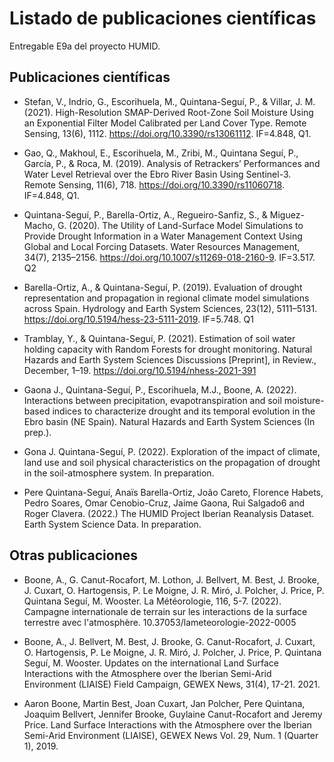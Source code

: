 # Listado de publicaciones científicas

Entregable E9a del proyecto HUMID.

## Publicaciones científicas

- Stefan, V., Indrio, G., Escorihuela, M., Quintana-Seguí, P., & Villar, J. M. (2021). High-Resolution SMAP-Derived Root-Zone Soil Moisture Using an Exponential Filter Model Calibrated per Land Cover Type. Remote Sensing, 13(6), 1112. https://doi.org/10.3390/rs13061112. IF=4.848, Q1.

- Gao, Q., Makhoul, E., Escorihuela, M., Zribi, M., Quintana Seguí, P., García, P., & Roca, M. (2019). Analysis of Retrackers’ Performances and Water Level Retrieval over the Ebro River Basin Using Sentinel-3. Remote Sensing, 11(6), 718. https://doi.org/10.3390/rs11060718. IF=4.848, Q1.

- Quintana-Seguí, P., Barella-Ortiz, A., Regueiro-Sanfiz, S., & Miguez-Macho, G. (2020). The Utility of Land-Surface Model Simulations to Provide Drought Information in a Water Management Context Using Global and Local Forcing Datasets. Water Resources Management, 34(7), 2135–2156. https://doi.org/10.1007/s11269-018-2160-9. IF=3.517. Q2

- Barella-Ortiz, A., & Quintana-Seguí, P. (2019). Evaluation of drought representation and propagation in regional climate model simulations across Spain. Hydrology and Earth System Sciences, 23(12), 5111–5131. https://doi.org/10.5194/hess-23-5111-2019. IF=5.748. Q1

- Tramblay, Y., & Quintana-Seguí, P. (2021). Estimation of soil water holding capacity with Random Forests for drought monitoring. Natural Hazards and Earth System Sciences Discussions [Preprint], in Review., December, 1–19. https://doi.org/10.5194/nhess-2021-391

- Gaona J., Quintana-Seguí, P., Escorihuela, M.J., Boone, A. (2022). Interactions between precipitation, evapotranspiration and soil moisture-based indices to characterize drought and its temporal evolution in the Ebro basin (NE Spain). Natural Hazards and Earth System Sciences (In prep.). 

- Gona J. Quintana-Seguí, P. (2022). Exploration of the impact of climate, land use and soil physical characteristics on the propagation of drought in the soil-atmosphere system. In preparation.

- Pere Quintana-Seguí, Anaïs Barella-Ortiz, João Careto, Florence Habets, Pedro Soares, Omar Cenobio-Cruz, Jaime Gaona, Rui Salgado6 and Roger Clavera. (2022.) The HUMID Project Iberian Reanalysis Dataset. Earth System Science Data. In preparation. 

## Otras publicaciones

- Boone, A., G. Canut-Rocafort, M. Lothon, J. Bellvert, M. Best, J. Brooke, J. Cuxart, O. Hartogensis, P. Le Moigne, J. R. Miró, J. Polcher, J. Price, P. Quintana Seguí, M. Wooster. La Météorologie, 116, 5-7. (2022). Campagne internationale de terrain sur les interactions de la surface terrestre avec l'atmosphère. 10.37053/lameteorologie-2022-0005

- Boone, A., J. Bellvert, M. Best, J. Brooke, G. Canut-Rocafort, J. Cuxart, O. Hartogensis, P. Le Moigne, J. R. Miró, J. Polcher, J. Price, P. Quintana Seguí, M. Wooster. Updates on the international Land Surface Interactions with the Atmosphere over the Iberian Semi-Arid Environment (LIAISE) Field Campaign, GEWEX News, 31(4), 17-21. 2021.

- Aaron Boone, Martin Best, Joan Cuxart, Jan Polcher, Pere Quintana, Joaquim Bellvert, Jennifer Brooke, Guylaine Canut-Rocafort and Jeremy Price. Land Surface Interactions with the Atmosphere over the Iberian Semi-Arid Environment (LIAISE), GEWEX News Vol. 29, Num. 1 (Quarter 1), 2019.



